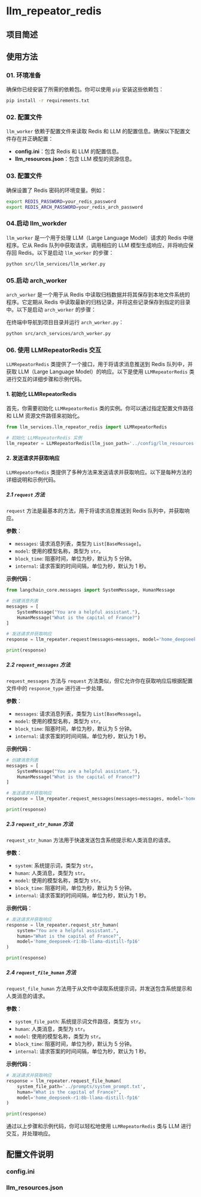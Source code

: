 # llm_repeator_redis

## 项目简述

## 使用方法

### 01. 环境准备

确保你已经安装了所需的依赖包。你可以使用 `pip` 安装这些依赖包：

```bash
pip install -r requirements.txt
```

### 02. 配置文件 

`llm_worker` 依赖于配置文件来读取 Redis 和 LLM 的配置信息。确保以下配置文件存在并正确配置：

- **config.ini**：包含 Redis 和 LLM 的配置信息。
- **llm_resources.json**：包含 LLM 模型的资源信息。

### 03. 配置文件 

确保设置了 Redis 密码的环境变量。例如：

```bash
export REDIS_PASSWORD=your_redis_password
export REDIS_ARCH_PASSWORD=your_redis_arch_password
```

### 04.启动 llm_workder

`llm_worker` 是一个用于处理 LLM（Large Language Model）请求的 Redis 中继程序。它从 Redis 队列中获取请求，调用相应的 LLM 模型生成响应，并将响应保存回 Redis。以下是启动 `llm_worker` 的步骤：

```bash
python src/llm_services/llm_worker.py
```

### 05.启动 arch_worker

`arch_worker` 是一个用于从 Redis 中读取归档数据并将其保存到本地文件系统的程序。它定期从 Redis 中读取最新的归档记录，并将这些记录保存到指定的目录中。以下是启动 `arch_worker` 的步骤：

在终端中导航到项目目录并运行 `arch_worker.py`：

```bash
python src/arch_services/arch_worker.py
```

### 06. 使用 LLMRepeatorRedis 交互

`LLMRepeatorRedis` 类提供了一个接口，用于将请求消息推送到 Redis 队列中，并获取 LLM（Large Language Model）的响应。以下是使用 `LLMRepeatorRedis` 类进行交互的详细步骤和示例代码。

#### 1. 初始化 LLMRepeatorRedis

首先，你需要初始化 `LLMRepeatorRedis` 类的实例。你可以通过指定配置文件路径和 LLM 资源文件路径来初始化。

```python
from llm_services.llm_repeator_redis import LLMRepeatorRedis

# 初始化 LLMRepeatorRedis 实例
llm_repeater = LLMRepeatorRedis(llm_json_path='../config/llm_resources.json', config_path='../config/config.ini')
```


#### 2. 发送请求并获取响应

`LLMRepeatorRedis` 类提供了多种方法来发送请求并获取响应。以下是每种方法的详细说明和示例代码。

##### 2.1 `request` 方法

`request` 方法是最基本的方法，用于将请求消息推送到 Redis 队列中，并获取响应。

**参数**：
- `messages`: 请求消息列表，类型为 `List[BaseMessage]`。
- `model`: 使用的模型名称，类型为 `str`。
- `block_time`: 阻塞时间，单位为秒，默认为 5 分钟。
- `internal`: 请求答案的时间间隔，单位为秒，默认为 1 秒。

**示例代码**：

```python
from langchain_core.messages import SystemMessage, HumanMessage

# 创建消息列表
messages = [
    SystemMessage("You are a helpful assistant."),
    HumanMessage("What is the capital of France?")
]

# 发送请求并获取响应
response = llm_repeater.request(messages=messages, model='home_deepseek-r1:8b-llama-distill-fp16')

print(response)
```


##### 2.2 `request_messages` 方法

`request_messages` 方法与 `request` 方法类似，但它允许你在获取响应后根据配置文件中的 `response_type` 进行进一步处理。

**参数**：
- `messages`: 请求消息列表，类型为 `List[BaseMessage]`。
- `model`: 使用的模型名称，类型为 `str`。
- `block_time`: 阻塞时间，单位为秒，默认为 5 分钟。
- `internal`: 请求答案的时间间隔，单位为秒，默认为 1 秒。

**示例代码**：

```python
# 创建消息列表
messages = [
    SystemMessage("You are a helpful assistant."),
    HumanMessage("What is the capital of France?")
]

# 发送请求并获取响应
response = llm_repeater.request_messages(messages=messages, model='home_deepseek-r1:8b-llama-distill-fp16')

print(response)
```


##### 2.3 `request_str_human` 方法

`request_str_human` 方法用于快速发送包含系统提示和人类消息的请求。

**参数**：
- `system`: 系统提示词，类型为 `str`。
- `human`: 人类消息，类型为 `str`。
- `model`: 使用的模型名称，类型为 `str`。
- `block_time`: 阻塞时间，单位为秒，默认为 5 分钟。
- `internal`: 请求答案的时间间隔，单位为秒，默认为 1 秒。

**示例代码**：

```python
# 发送请求并获取响应
response = llm_repeater.request_str_human(
    system="You are a helpful assistant.",
    human="What is the capital of France?",
    model='home_deepseek-r1:8b-llama-distill-fp16'
)

print(response)
```


##### 2.4 `request_file_human` 方法

`request_file_human` 方法用于从文件中读取系统提示词，并发送包含系统提示和人类消息的请求。

**参数**：
- `system_file_path`: 系统提示词文件路径，类型为 `str`。
- `human`: 人类消息，类型为 `str`。
- `model`: 使用的模型名称，类型为 `str`。
- `block_time`: 阻塞时间，单位为秒，默认为 5 分钟。
- `internal`: 请求答案的时间间隔，单位为秒，默认为 1 秒。

**示例代码**：

```python
# 发送请求并获取响应
response = llm_repeater.request_file_human(
    system_file_path='../prompts/system_prompt.txt',
    human="What is the capital of France?",
    model='home_deepseek-r1:8b-llama-distill-fp16'
)

print(response)
```


通过以上步骤和示例代码，你可以轻松地使用 `LLMRepeatorRedis` 类与 LLM 进行交互，并处理响应。

## 配置文件说明

### config.ini

### llm_resources.json

